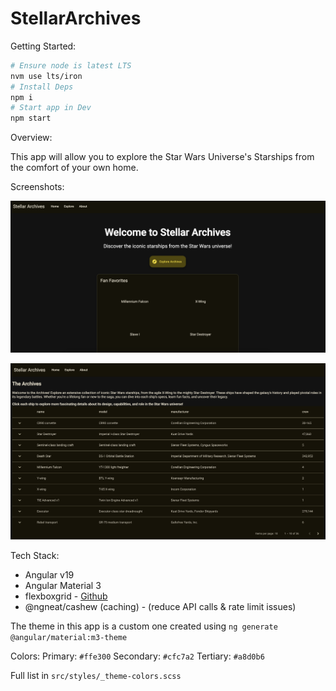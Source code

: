 # StellarArchives

Getting Started:

```bash
# Ensure node is latest LTS
nvm use lts/iron
# Install Deps
npm i
# Start app in Dev
npm start
```

Overview:

This app will allow you to explore the Star Wars Universe's Starships from the comfort of your own home.

Screenshots:

![Home Page](./public/home-page.png)

![Explore Page](./public/explore-page.png)

Tech Stack:

- Angular v19
- Angular Material 3
- flexboxgrid - [Github](https://github.com/kristoferjoseph/flexboxgrid)
- @ngneat/cashew (caching) - (reduce API calls & rate limit issues)

The theme in this app is a custom one created using `ng generate @angular/material:m3-theme`

Colors:
Primary: `#ffe300`
Secondary: `#cfc7a2`
Tertiary: `#a8d0b6`

Full list in `src/styles/_theme-colors.scss`
